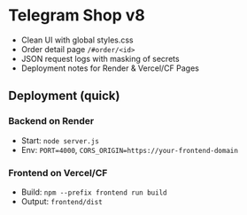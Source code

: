 # Telegram Shop v8

- Clean UI with global styles.css
- Order detail page `/#order/<id>`
- JSON request logs with masking of secrets
- Deployment notes for Render & Vercel/CF Pages

## Deployment (quick)

### Backend on Render
- Start: `node server.js`
- Env: `PORT=4000`, `CORS_ORIGIN=https://your-frontend-domain`

### Frontend on Vercel/CF
- Build: `npm --prefix frontend run build`
- Output: `frontend/dist`
